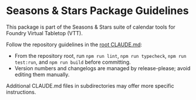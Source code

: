 # Seasons & Stars Package Guidelines

This package is part of the Seasons & Stars suite of calendar tools for Foundry Virtual Tabletop (VTT).

Follow the repository guidelines in the [root CLAUDE.md](../../CLAUDE.md):

- From the repository root, run `npm run lint`, `npm run typecheck`, `npm run test:run`, and `npm run build` before committing.
- Version numbers and changelogs are managed by release-please; avoid editing them manually.

Additional CLAUDE.md files in subdirectories may offer more specific instructions.
